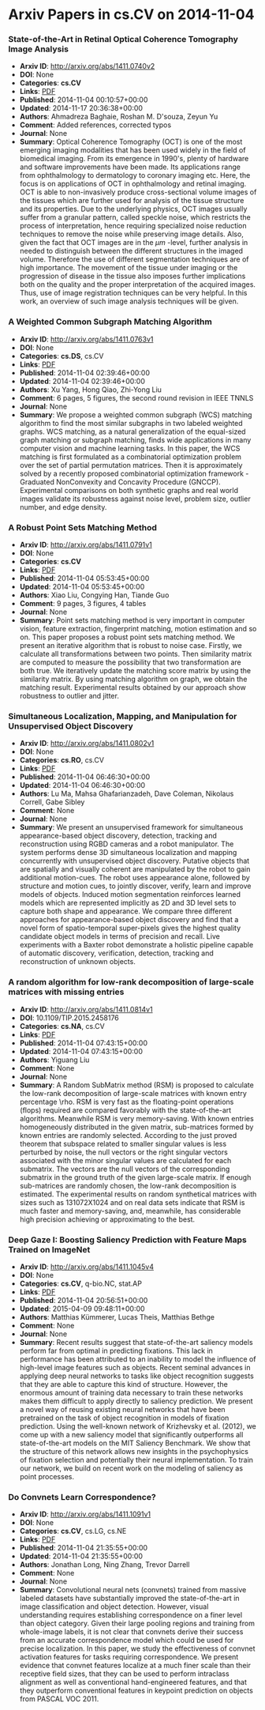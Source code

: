 # Arxiv Papers in cs.CV on 2014-11-04
### State-of-the-Art in Retinal Optical Coherence Tomography Image Analysis
- **Arxiv ID**: http://arxiv.org/abs/1411.0740v2
- **DOI**: None
- **Categories**: **cs.CV**
- **Links**: [PDF](http://arxiv.org/pdf/1411.0740v2)
- **Published**: 2014-11-04 00:10:57+00:00
- **Updated**: 2014-11-17 20:36:38+00:00
- **Authors**: Ahmadreza Baghaie, Roshan M. D'souza, Zeyun Yu
- **Comment**: Added references, corrected typos
- **Journal**: None
- **Summary**: Optical Coherence Tomography (OCT) is one of the most emerging imaging modalities that has been used widely in the field of biomedical imaging. From its emergence in 1990's, plenty of hardware and software improvements have been made. Its applications range from ophthalmology to dermatology to coronary imaging etc. Here, the focus is on applications of OCT in ophthalmology and retinal imaging. OCT is able to non-invasively produce cross-sectional volume images of the tissues which are further used for analysis of the tissue structure and its properties. Due to the underlying physics, OCT images usually suffer from a granular pattern, called speckle noise, which restricts the process of interpretation, hence requiring specialized noise reduction techniques to remove the noise while preserving image details. Also, given the fact that OCT images are in the $\mu m$ -level, further analysis in needed to distinguish between the different structures in the imaged volume. Therefore the use of different segmentation techniques are of high importance. The movement of the tissue under imaging or the progression of disease in the tissue also imposes further implications both on the quality and the proper interpretation of the acquired images. Thus, use of image registration techniques can be very helpful. In this work, an overview of such image analysis techniques will be given.



### A Weighted Common Subgraph Matching Algorithm
- **Arxiv ID**: http://arxiv.org/abs/1411.0763v1
- **DOI**: None
- **Categories**: **cs.DS**, cs.CV
- **Links**: [PDF](http://arxiv.org/pdf/1411.0763v1)
- **Published**: 2014-11-04 02:39:46+00:00
- **Updated**: 2014-11-04 02:39:46+00:00
- **Authors**: Xu Yang, Hong Qiao, Zhi-Yong Liu
- **Comment**: 6 pages, 5 figures, the second round revision in IEEE TNNLS
- **Journal**: None
- **Summary**: We propose a weighted common subgraph (WCS) matching algorithm to find the most similar subgraphs in two labeled weighted graphs. WCS matching, as a natural generalization of the equal-sized graph matching or subgraph matching, finds wide applications in many computer vision and machine learning tasks. In this paper, the WCS matching is first formulated as a combinatorial optimization problem over the set of partial permutation matrices. Then it is approximately solved by a recently proposed combinatorial optimization framework - Graduated NonConvexity and Concavity Procedure (GNCCP). Experimental comparisons on both synthetic graphs and real world images validate its robustness against noise level, problem size, outlier number, and edge density.



### A Robust Point Sets Matching Method
- **Arxiv ID**: http://arxiv.org/abs/1411.0791v1
- **DOI**: None
- **Categories**: **cs.CV**
- **Links**: [PDF](http://arxiv.org/pdf/1411.0791v1)
- **Published**: 2014-11-04 05:53:45+00:00
- **Updated**: 2014-11-04 05:53:45+00:00
- **Authors**: Xiao Liu, Congying Han, Tiande Guo
- **Comment**: 9 pages, 3 figures, 4 tables
- **Journal**: None
- **Summary**: Point sets matching method is very important in computer vision, feature extraction, fingerprint matching, motion estimation and so on. This paper proposes a robust point sets matching method. We present an iterative algorithm that is robust to noise case. Firstly, we calculate all transformations between two points. Then similarity matrix are computed to measure the possibility that two transformation are both true. We iteratively update the matching score matrix by using the similarity matrix. By using matching algorithm on graph, we obtain the matching result. Experimental results obtained by our approach show robustness to outlier and jitter.



### Simultaneous Localization, Mapping, and Manipulation for Unsupervised Object Discovery
- **Arxiv ID**: http://arxiv.org/abs/1411.0802v1
- **DOI**: None
- **Categories**: **cs.RO**, cs.CV
- **Links**: [PDF](http://arxiv.org/pdf/1411.0802v1)
- **Published**: 2014-11-04 06:46:30+00:00
- **Updated**: 2014-11-04 06:46:30+00:00
- **Authors**: Lu Ma, Mahsa Ghafarianzadeh, Dave Coleman, Nikolaus Correll, Gabe Sibley
- **Comment**: None
- **Journal**: None
- **Summary**: We present an unsupervised framework for simultaneous appearance-based object discovery, detection, tracking and reconstruction using RGBD cameras and a robot manipulator. The system performs dense 3D simultaneous localization and mapping concurrently with unsupervised object discovery. Putative objects that are spatially and visually coherent are manipulated by the robot to gain additional motion-cues. The robot uses appearance alone, followed by structure and motion cues, to jointly discover, verify, learn and improve models of objects. Induced motion segmentation reinforces learned models which are represented implicitly as 2D and 3D level sets to capture both shape and appearance. We compare three different approaches for appearance-based object discovery and find that a novel form of spatio-temporal super-pixels gives the highest quality candidate object models in terms of precision and recall. Live experiments with a Baxter robot demonstrate a holistic pipeline capable of automatic discovery, verification, detection, tracking and reconstruction of unknown objects.



### A random algorithm for low-rank decomposition of large-scale matrices with missing entries
- **Arxiv ID**: http://arxiv.org/abs/1411.0814v1
- **DOI**: 10.1109/TIP.2015.2458176
- **Categories**: **cs.NA**, cs.CV
- **Links**: [PDF](http://arxiv.org/pdf/1411.0814v1)
- **Published**: 2014-11-04 07:43:15+00:00
- **Updated**: 2014-11-04 07:43:15+00:00
- **Authors**: Yiguang Liu
- **Comment**: None
- **Journal**: None
- **Summary**: A Random SubMatrix method (RSM) is proposed to calculate the low-rank decomposition of large-scale matrices with known entry percentage \rho. RSM is very fast as the floating-point operations (flops) required are compared favorably with the state-of-the-art algorithms. Meanwhile RSM is very memory-saving. With known entries homogeneously distributed in the given matrix, sub-matrices formed by known entries are randomly selected. According to the just proved theorem that subspace related to smaller singular values is less perturbed by noise, the null vectors or the right singular vectors associated with the minor singular values are calculated for each submatrix. The vectors are the null vectors of the corresponding submatrix in the ground truth of the given large-scale matrix. If enough sub-matrices are randomly chosen, the low-rank decomposition is estimated. The experimental results on random synthetical matrices with sizes such as 131072X1024 and on real data sets indicate that RSM is much faster and memory-saving, and, meanwhile, has considerable high precision achieving or approximating to the best.



### Deep Gaze I: Boosting Saliency Prediction with Feature Maps Trained on ImageNet
- **Arxiv ID**: http://arxiv.org/abs/1411.1045v4
- **DOI**: None
- **Categories**: **cs.CV**, q-bio.NC, stat.AP
- **Links**: [PDF](http://arxiv.org/pdf/1411.1045v4)
- **Published**: 2014-11-04 20:56:51+00:00
- **Updated**: 2015-04-09 09:48:11+00:00
- **Authors**: Matthias Kümmerer, Lucas Theis, Matthias Bethge
- **Comment**: None
- **Journal**: None
- **Summary**: Recent results suggest that state-of-the-art saliency models perform far from optimal in predicting fixations. This lack in performance has been attributed to an inability to model the influence of high-level image features such as objects. Recent seminal advances in applying deep neural networks to tasks like object recognition suggests that they are able to capture this kind of structure. However, the enormous amount of training data necessary to train these networks makes them difficult to apply directly to saliency prediction. We present a novel way of reusing existing neural networks that have been pretrained on the task of object recognition in models of fixation prediction. Using the well-known network of Krizhevsky et al. (2012), we come up with a new saliency model that significantly outperforms all state-of-the-art models on the MIT Saliency Benchmark. We show that the structure of this network allows new insights in the psychophysics of fixation selection and potentially their neural implementation. To train our network, we build on recent work on the modeling of saliency as point processes.



### Do Convnets Learn Correspondence?
- **Arxiv ID**: http://arxiv.org/abs/1411.1091v1
- **DOI**: None
- **Categories**: **cs.CV**, cs.LG, cs.NE
- **Links**: [PDF](http://arxiv.org/pdf/1411.1091v1)
- **Published**: 2014-11-04 21:35:55+00:00
- **Updated**: 2014-11-04 21:35:55+00:00
- **Authors**: Jonathan Long, Ning Zhang, Trevor Darrell
- **Comment**: None
- **Journal**: None
- **Summary**: Convolutional neural nets (convnets) trained from massive labeled datasets have substantially improved the state-of-the-art in image classification and object detection. However, visual understanding requires establishing correspondence on a finer level than object category. Given their large pooling regions and training from whole-image labels, it is not clear that convnets derive their success from an accurate correspondence model which could be used for precise localization. In this paper, we study the effectiveness of convnet activation features for tasks requiring correspondence. We present evidence that convnet features localize at a much finer scale than their receptive field sizes, that they can be used to perform intraclass alignment as well as conventional hand-engineered features, and that they outperform conventional features in keypoint prediction on objects from PASCAL VOC 2011.



